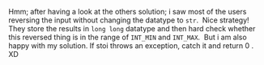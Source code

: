 Hmm; after having a look at the others solution; i saw most of the users reversing the input without changing the datatype to `str`.
​
Nice strategy! They store the results in `long long` datatype and then hard check whether this reversed thing is in the range of `INT_MIN` and `INT_MAX`.
​
But i am also happy with my solution. If stoi throws an exception, catch it and return 0 .
​
XD